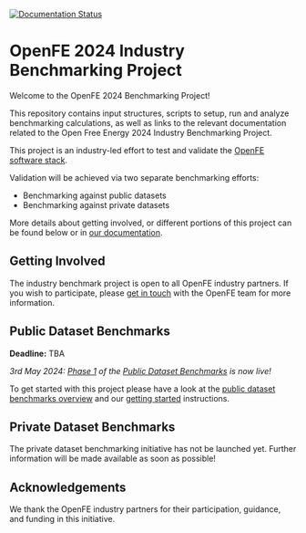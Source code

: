 [![Documentation Status](https://readthedocs.org/projects/industrybenchmarks2024/badge/?version=latest)](https://industrybenchmarks2024.readthedocs.io/en/latest/?badge=latest)

# OpenFE 2024 Industry Benchmarking Project


Welcome to the OpenFE 2024 Benchmarking Project!


This repository contains input structures, scripts to setup, run and analyze benchmarking calculations, as well as links to the relevant documentation related to the
Open Free Energy 2024 Industry Benchmarking Project.


This project is an industry-led effort to test and validate the [OpenFE software stack](https://docs.openfree.energy/en/stable/).

Validation will be achieved via two separate benchmarking efforts:

* Benchmarking against public datasets
* Benchmarking against private datasets


More details about getting involved, or different portions of this project can be found below or in [our documentation](https://industrybenchmarks2024.readthedocs.io/en/latest/index.html#).


## Getting Involved


The industry benchmark project is open to all OpenFE industry partners. If
you wish to participate, please [get in touch](https://industrybenchmarks2024.readthedocs.io/en/latest/get-in-touch.html) with the OpenFE team
for more information.


## Public Dataset Benchmarks


**Deadline:** TBA


*3rd May 2024: [Phase 1](https://industrybenchmarks2024.readthedocs.io/en/latest/public/overview.html#phase-1-preparing-inputs) of the [Public Dataset Benchmarks](https://industrybenchmarks2024.readthedocs.io/en/latest/public/overview.html#) is now live!*


To get started with this project please have a look at the [public dataset benchmarks overview](https://industrybenchmarks2024.readthedocs.io/en/latest/public/overview.html#)
and our [getting started](https://industrybenchmarks2024.readthedocs.io/en/latest/public/overview.html#phase-1-preparing-inputs) instructions.


## Private Dataset Benchmarks

The private dataset benchmarking initiative has not be launched yet. Further
information will be made available as soon as possible!


## Acknowledgements

We thank the OpenFE industry partners for their participation, guidance, and funding in this initiative.

